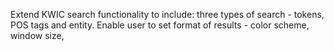 Extend KWIC search functionality to include: three types of search - tokens, POS tags and entity. Enable user to set format of results - color scheme, window size,